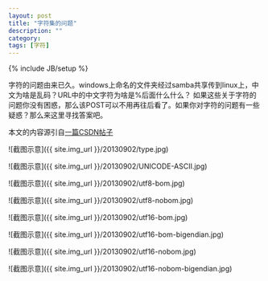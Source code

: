 ```yaml
---
layout: post
title: "字符集的问题"
description: ""
category: 
tags: [字符]
---
```

{% include JB/setup %}

字符的问题由来已久。windows上命名的文件夹经过samba共享传到linux上，中文为啥是乱码？URL中的中文字符为啥是%后面什么什么？
如果这些关于字符的问题你没有困惑，那么该POST可以不用再往后看了。如果你对字符的问题有一些疑惑？那么来这里寻找答案吧。

本文的内容源引自[一篇CSDN帖子](http://blog.csdn.net/fmddlmyy/article/details/372148)


![截图示意]({{ site.img_url }}/20130902/type.jpg)

![截图示意]({{ site.img_url }}/20130902/UNICODE-ASCII.jpg)

![截图示意]({{ site.img_url }}/20130902/utf8-bom.jpg)

![截图示意]({{ site.img_url }}/20130902/utf8-nobom.jpg)

![截图示意]({{ site.img_url }}/20130902/utf16-bom.jpg)

![截图示意]({{ site.img_url }}/20130902/utf16-bom-bigendian.jpg)

![截图示意]({{ site.img_url }}/20130902/utf16-nobom.jpg)

![截图示意]({{ site.img_url }}/20130902/utf16-nobom-bigendian.jpg)
